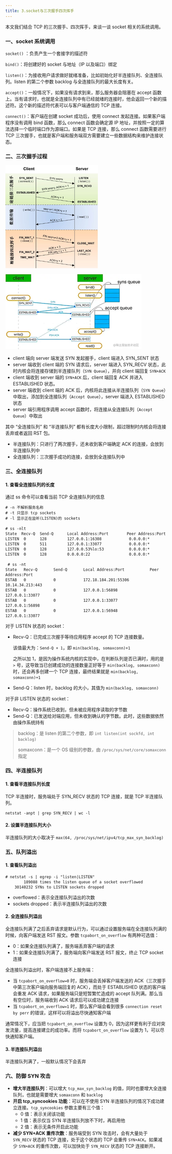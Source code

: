 ```yaml
---
title: 3.socket与三次握手四次挥手
---
```


本文我们结合 TCP 的三次握手、四次挥手，来谈一谈 socket 相关的系统调用。

### 一、socket 系统调用

`socket()` ：负责产生一个套接字的描述符

`bind()`：将创建好的 socket 与地址（IP 以及端口）绑定

`listen()`：为接收用户请求做好就绪准备，比如初始化好半连接队列、全连接队列。listen 的第二个参数 backlog 与全连接队列的最大长度有关。

`accept()`：一般情况下，如果没有请求到来，那么服务器会阻塞在 accept 函数上。当有请求时，也就是全连接队列中有已经就绪的连接时，他会返回一个新的描述符。这个新的描述符代表可以与客户端通信的 TCP 连接。

`connect()`：客户端在创建 socket 成功后，使用 connect 发起连接。如果客户端程序没有调用 bind 函数，那么 connect 函数会确定源 IP 地址，并按照一定的算法选择一个临时端口作为源端口。如果是 TCP 连接，那么 connect 函数需要进行 TCP 三次握手，也就是客户端和服务端双方需要建立一些数据结构来维护连接状态。

### 二、三次握手过程

<img src="./image/tcp通信图示.png" style="zoom:33%;" />

![](./image/socket层面的三次握手过程.png)

- client 端向 server 端发送 SYN 发起握手，client 端进入 SYN_SENT 状态
- server 端收到 client 端的 SYN 请求后，server 端进入 SYN_RECV 状态，此时内核会将连接存储到半连接队列（`SYN Queue`），并向 client 端回复 `SYN+ACK`
- client 端收到 server 端的 `SYN+ACK` 后，client 端回复 ACK 并进入 ESTABLISHED 状态。
- server 端收到 client 端的 ACK 后，内核将此连接从半连接队列（`SYN Queue`）中取出，添加到全连接队列（`Accept Queue`），server 端进入 ESTABLISHED 状态
- server 端引用程序调用 accept 函数时，将连接从全连接队列（`Accept Queue`）中取出

其中 “全连接队列” 和 “半连接队列” 都有长度大小限制，超过限制时内核会将连接丢弃或者返回 RST 包。

- 半连接队列：只进行了两次握手，还未收到客户端确定 ACK 的连接，会放到半连接队列中
- 全连接队列：三次握手成功的连接，会放到全连接队列中

### 三、全连接队列

#### 1. 查看全连接队列的长度

通过 ss 命令可以查看当前 TCP 全连接队列的信息

```
# -n 不解析服务名称 
# -t 只显示 tcp sockets 
# -l 显示正在监听(LISTEN)的 sockets 

# ss -nlt
State  Recv-Q  Send-Q      Local Address:Port        Peer Address:Port
LISTEN  0      128         127.0.0.1:16308            0.0.0.0:*
LISTEN  0      511         127.0.0.1:33077            0.0.0.0:*
LISTEN  0      128         127.0.0.53%lo:53           0.0.0.0:*
LISTEN  0      128         0.0.0.0:22                 0.0.0.0:*

 # ss -nt
State   Recv-Q       Send-Q       Local Address:Port           Peer Address:Port
ESTAB   0            0            172.18.184.201:55306         10.14.34.213:443
ESTAB   0            0            127.0.0.1:56898              127.0.0.1:33077
ESTAB   0            0            127.0.0.1:33077              127.0.0.1:56898
ESTAB   0            0            127.0.0.1:56948              127.0.0.1:33077
```

对于 LISTEN 状态的 socket：

- Recv-Q：已完成三次握手等待应用程序 accept 的 TCP 连接数量。

  该值最大为：`Send-Q + 1`，即 `min(backlog, somaxconn)+1`

  之所以加 1，是因为操作系统内核的实现中，在判断队列是否已满时，用的是 `>` 号，这导致当已创建成功的连接数量正好等于 `min(backlog, somaxconn)` 时，还会再多创建一个 TCP 连接，最终结果就是 `min(backlog, somaxconn)+1` 

- Send-Q：listen 时，backlog 的大小，其值为 `min(backlog, somaxconn)` 

对于非 LISTEN 状态的 socket：

- Recv-Q：操作系统已收到，但未被应用程序读取的字节数
- Send-Q：已发送给对端应用，但未收到确认的字节数。此时，这些数据依然由操作系统持有

>backlog：是 listen 的第二个参数，即 `int listen(int sockfd, int backlog)`
>
>somaxconn：是一个 OS 级别的参数，由 `/proc/sys/net/core/somaxconn` 指定

### 四、半连接队列

#### 1. 查看半连接队列长度

TCP 半连接时，服务端处于 SYN_RECV 状态的 TCP 连接，就是 TCP 半连接队列。

```
netstat -anpt | grep SYN_RECV | wc -l
```

#### 2. 设置半连接队列大小

半连接队列的大小取决于 `max(64, /proc/sys/net/ipv4/tcp_max_syn_backlog)`

### 五、队列溢出

#### 1. 查看队列溢出

```
# netstat -s | egrep -i "listen|LISTEN"
		189088 times the listen queue of a socket overflowed 
    30140232 SYNs to LISTEN sockets dropped 
```

- overflowed：表示全连接队列溢出的次数
- sockets dropped：表示半连接队列溢出的次数

#### 2. 全连接队列溢出

全连接队列满了之后丢弃请求是默认行为，可以通过设置服务端在全连接队列满的时候，向客户端发送 RST 报文。参数 `tcpabort_on_overflow` 有两种可选值：

- 0：如果全连接队列满了，服务端丢弃客户端的请求
- 1：如果全连接队列满了，服务端向客户端发送 RST 报文，终止 TCP socket 连接

全连接队列溢出时，客户端连接不上服务端：

- 当 `tcpabort_on_overflow=0` 时，服务端会丢掉客户端发送的 ACK（三次握手中第三次客户端向服务端回复的 ACK），而处于 ESTABLISHED 状态的客户端会重发 ACK 请求，如果服务端只是短暂繁忙造成的 accept 队列满。那么当有空位时，服务端收到 ACK 请求后可以成功建立连接
- 当 `tcpabort_on_overflow=1` 时，那么客户端会看到很多 `connection reset by perr` 的错误，这样可以将溢出尽快通知客户端

通常情况下，应当把 `tcpabort_on_overflow` 设置为 0，因为这样更有利于应对突发流量，提高连接建立的成功率。而将 `tcpabort_on_overflow` 设置为 1，可以尽快通知客户端。

#### 3. 半连接队列溢出

半连接队列满了，一般默认情况下会丢弃

### 六、防御 SYN 攻击

- **增大半连接队列**：可以增大 `tcp_max_syn_backlog` 的值，同时也要增大全连接队列，也就是需要增大 `somaxconn` 和 `backlog`
- **开启 tcp_syncookies 功能**：可以在不使用 SYN 半连接队列的情况下成功建立连接。`tcp_syncookies` 参数主要有三个值：
  - 0 值：表示关闭该功能
  - 1 值：表示仅当 SYN 半连接队列放不下时，再启用他
  - 2 值：表示无条件开启此功能
- **减少 SYN+ACK 重传次数**：服务端受到 SYN 攻击时，会有大量处于 `SYN_RECV` 状态的 TCP 连接，处于这个状态的 TCP 会重传 `SYN+ACK`。如果减少 `SYN+ACK` 的重传次数，可以加快处于 `SYN_RECV` 状态的 TCP 连接断开。 

